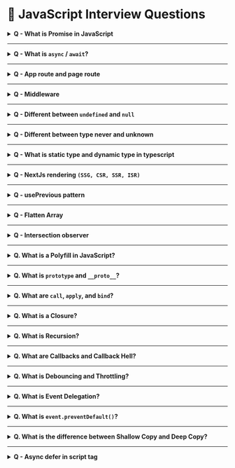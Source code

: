 # 🧠 JavaScript Interview Questions
<details><summary><strong>Q - What is Promise in JavaScript</strong></summary>
Promise is built in javascript object and it is used to make asynchrounous operation.
It has three state
 
 <code>pending</code>
 <code>fulfilled</code>
 <code>rejected</code>
 <h3>Basic Syntax</h3>

 ```js
 const myPromise = new Promise((resolve, reject) => {
  // do some async work
  if(success){
    resolve('resolved');
  }
  else {
    reject('rejected')
  }
 })

//  consume a promise
myPromise.then((cb) => console.log(cb)).catch((error) => console.log(error))
 ```

 **Promises Method**

```Promise.resolve``` Creates a Promise that resolves with a given value. 

```Promise.reject``` Creates a Promise that rejects with a given error.

```Promise.all``` Run multiple Promises in parallel and waits for all to succeed. if any fails it will reject.

```js
const api1 = fetch('https://jsonplaceholder.typicode.com/todos/1').then((res) =>
  res.json()
);
const api2 = fetch('https://jsonplaceholder.typicode.com/todos/2').then((res) =>
  res.json()
);
  
  Promise.all([api1, api2])
  .then((res) => console.log(res))
  .catch((error) => console.log(error));
```

```Promise.allSetteled``` Run multiple Promises in parallel but waits for all to finish whether fullfilled or rejected.

```js
const api1 = fetch('https://jsonplaceholder.typicode.com/todos/1').then((res) =>
  res.json()
);
const api2 = fetch('https://jsonplaceholder.typicode.com/todos/2').then((res) =>
  res.json()
);
  
  Promise.allSettled([api1, api2])
  .then((res) => console.log(res))
  .catch((error) => console.log(error));
```

```Promise.race``` Return the result of first promise either either resolved or rejected

```js
const api1 = fetch('https://jsonplaceholder.typicode.com/todos/1').then((res) =>
  res.json()
);
const api2 = fetch('https://jsonplaceholder.typicode.com/todos/2').then((res) =>
  res.json()
);
  
  Promise.race([api1, api2])
  .then((res) => console.log(res))
  .catch((error) => console.log(error));
```
 
```Promise.any``` Return the result of first fulfilled promise. ingnore rejections unless all fail.
```js
const api1 = fetch('https://jsonplaceholder.typicode.com/todos/1').then((res) =>
  res.json()
);
const api2 = fetch('https://jsonplaceholder.typicode.com/todos/2').then((res) =>
  res.json()
);
  
  Promise.any([api1, api2])
  .then((res) => console.log(res))
  .catch((error) => console.log(error));
```
 
</details>

---

<details>
<summary><strong>Q - What is <code>async</code> / <code>await</code>?</strong></summary>

**Answer:**  
`async` and `await` make working with Promises easier. They let you write async code that looks like regular synchrounous code. which makes it easier to read and handle errors. 

</details>

---

<details><summary><strong>Q - App route and page route</strong></summary>
<strong>Answer:</strong> <br />
<code>App route</code> introduce in Next.js 13+ based on <code>/app</code> <strong>directory</strong> uses React server components by default and its has feature like group route (folder) without affecting routing and private route _folder it will opt the folder and all child segment out of routing. nested route folder/folder

- uses file-based routing with special files.
- layout.js
- template.js
- error.js (React error boundary)
- loading.js (React suspense boundary)
- not-found.js (React error boundary)
- page.js or nested layout.js

<code>Page route</code> exits since initial based on <code>/page</code> directory uses  only client component simple structure: each file become route.
</details>

---

<details><summary><strong>Q - Middleware</strong></summary>
<strong>Answer:</strong>
Middleware is a function that acts as a bridge between request and response.
it is used to process modify, or log requests/responses before they reach the final handler or after the response is sent. <br />
<code>Redux</code> middleware allow you to intercept action before they reach reducer.<br />

```js
const logger = store => next => action => {
  console.log("Dispatching:", action);
  return next(action); // pass it to the next middleware or reducer
};

```
<code>NextJs</code> nextjs middleware runs before a request is completed, allowing logic like: Redirect Authentication checks Geo/blocking logic

```js
// middleware.ts
import { NextResponse } from 'next/server';

export function middleware(request) {
  const loggedIn = checkAuth(request);
  if (!loggedIn) {
    return NextResponse.redirect(new URL('/login', request.url));
  }
  return NextResponse.next();
}
```
</details>

---

<details>
<summary><strong>Q - Different between <code>undefined</code> and <code>null</code></strong></summary>
<strong>Answer:</strong>

<code>undefined</code>
Means the variable has been declared but not assigned a value. Set by javascript automatically. 
data type is primitive <code>typeof undefined is 'undefined'</code>

<code>null</code>
Means the value is null is forcefully set by developer
</details>

---

<details><summary><strong>Q - Different between type never and unknown</strong></summary>
  <strong>Answer</strong>
  type never is used when the value will never occur
  function that never return 
  ex - 

  ```js
  function throwError():never{
    throw new Error('Something went wrong')
  }

  OR
   
  // infinite loop
  function loop():never{
    while(true){
      console.log('hi')
    }
  }
  ```
  <code>type unknown</code> means that the type of value is unknown
  but we can make a check on it
  let say

  ```js
    function getUserId(value: unknown) {
      if (typeof value === 'string') {
        // value is now known to be a string
        console.log(value.toUpperCase());
      } else {
        console.log('Unknown type');
      }
    }
  ```
</details>

---

<details>
  <summary><strong>Q - What is static type and dynamic type in typescript</strong></summary>
  <strong>Answer:</strong>

  <code>Static type</code>  Static type mean types are checked at compile time not at runtime.
  ex - 

  ```js
  const username: string = 'shajad';
  username = 40; //❌ Error: Type 'number' is not assignable to type 'string'
  ```

  <code>Dynamic type</code> Dynamic type means that the type can change or it's <strong>not strictly enforced.</strong> in typescript this is typically done using: <code>any, unknown</code>
  
</details>

---

<details>
<summary><strong>Q - NextJs rendering <code>(SSG, CSR, SSR, ISR)</code></strong></summary>
<strong>
  Answer
</strong>

  Next js is by default SSG for pages that don't require external data. If a page needs to fetch data at runtime then server side rendering (SSR) is used.

  Next js provdes multiple rendering strategies depending on the page's data fetching needs.
  <code>SSG</code>: static site generation pages are generated at build time. and served as static HTML <br />
  pros - Fast loading, seo friendly, good for blogs marking pages. benefits for prerendering data and for seo like blogs etc.<br />
  cons - data is stale until you redeploy.

```js
export async function getStaticProps() {
  const res = await fetch('https://api.example.com/data');
  const data = await res.json();

  return {
    props: { data },
  };
}
```

<code>SSR</code>: Pages are render on server on request time.

pros - Always upto date data, good for dynamic content. <br />
cons - Slower performance compared to static. relies on server availability.

```js
export async function getServerSideProps() {
  const res = await fetch('https://api.example.com/data');
  const data = await res.json();

  return {
    props: { data },
  };
}
```
<code>CSR</code> client side rendering by default react application is client side initially client side is initially empty it will go to page when we request the page code build on client side and served

pros - Light initial load, full control on client.
const - Bad for SEO, slower performance

```js
import { useEffect, useState } from 'react';

function Page() {
  const [data, setData] = useState(null);

  useEffect(() => {
    fetch('/api/data')
      .then((res) => res.json())
      .then(setData);
  }, []);

  return <div>{data ? JSON.stringify(data) : 'Loading...'}</div>;
}
```
<code>ISR</code> Works like SSG but allows pages to be revalidate on a time interval without a full redeploy.

pros - Best of both SSG and SSR; fresh data without rebuild. <br />
cons - Slightly more complex caching strategy

```js
export async function getStaticProps() {
  const res = await fetch('https://api.example.com/data');
  const data = await res.json();

  return {
    props: { data },
    revalidate: 60, // Regenerate every 60 seconds
  };
}
```

</details>

---

<details>
  <summary><strong>Q - usePrevious pattern</strong></summary>
<strong>Answer:</strong>
  usePrevious pattern is a technique in react used to store previous value
  so that we can clear use later ex- clearing user id getting previous value

  ```js

const usePrevious = (count: number) => {
    const ref = useRef<number>(0);
    useEffect(() => {
        ref.current = count;
    }, [count]);

    return ref.current;
}

const Counter = () => {
    const [count, setCount] = useState(0);
    const previousValue = usePrevious(count);

    return (
        <div>
            <p>{previousValue} : {count}</p>
            <button onClick={() => setCount((prev) => prev + 1)}>Click</button>
        </div>
    )
}
  ```
</details>

---

<details>
<summary><strong>Q - Flatten Array</strong></summary>
<strong>Answer:</strong>

convert a multi-dimensional array into single dimensional array

```js
const arr = [2,3,5,[3,2],2,[5,[10,11,[20]]]];

// js inbuild method
const result = arr.flat(Infinity);
console.log(result);
// [2, 3, 5, 3, 2, 2, 5, 10, 11, 20];

// custom 
const flattenArray = (arr) => {
  let result = [];
  for(i of arr){
    if(Array.isArray(i)){
     result =  result.concat(flattenArray(i));
    }
    else {
      result.push(i)
    }
  }
  return result;
}
console.log(flattenArray(arr));
// [2, 3, 5, 3, 2, 2, 5, 10, 11, 20]


// using reduce and recursion
const flattenArray = (arr) => {
 return arr.reduce((acc, curr) => Array.isArray(curr) ?  acc.concat(flattenArray(curr)) : acc.concat(curr), [])
}
console.log(flattenArray(arr));
// [2, 3, 5, 3, 2, 2, 5, 10, 11, 20]
```
</details>

---

<details>
<summary><strong>Q - Intersection observer</strong></summary>
**Answer:**
 Intersection observer api is a web browser native feature designed to track the visibility of element in the viewport its lightweight efficient and run outside the main thread meaning no performance hits from expensive scroll events.

<strong>Use case</strong>
  Lazy loading image
  infinite scroll and scroll triggered effects etc.


```js
EX --
  // take two parameters callback and option
  const observer = new IntersectionObserver((entry) => {
  // entry will be always in array
  entry.forEach((item) => {
    if(item.isIntersecting){
      // add logic
    }
  }) 
  }, {
    threshold: 1; // value from 0 to 1 0 is by default 1 if the element visibile 100% on viewport 0 if the element visibile 1px in the viewport
    root: "", // is it used to set the root of viewport by default it is root viewport means html and we can set to any container ex - document.querySelector('.card-container)
    rootMargin: "100px", // root margin is use to set margin negative or positive it is helpful calling the api before we reached to element.
  });

  // now observe the element
  const cards = document.querySelectorAll('.card');
  observer.observe(cards);
```
</details>

---

<details>
<summary><strong>Q. What is a Polyfill in JavaScript?</strong></summary>

**Answer:**  
A *polyfill* is a piece of code (usually JavaScript) that provides modern functionality on older browsers that do not natively support it. It essentially "fills in" the gap for missing features.

</details>

---

<details>
<summary><strong>Q. What is <code>prototype</code> and <code>__proto__</code>?</strong></summary>

**Answer:**  
- **`prototype`** is a property of constructor functions. It allows you to define methods and properties that should be shared by all instances created from that constructor. It's commonly used for inheritance and polyfills.
- **`__proto__`** is a reference to the object’s prototype (i.e., the value of the constructor’s `prototype` property). It’s used internally by JavaScript for the prototype chain lookup.

</details>

---

<details>
<summary><strong>Q. What are <code>call</code>, <code>apply</code>, and <code>bind</code>?</strong></summary>

**Answer:**  
These are the methods in javascript is used to set this manually inside function

- **`call`**: call the function immediately with custom this.

- accepts two arguments
- **`first`** is thisArrg
- **`second`** is restArg

work on normal function only not arrow function

```js
EX --
function callFunction() {
 console.log(`${message}, my name is ${this.name}`);
}
const person = {name:'shajad'};
callFunction.call(person)
```


- **`apply`**: Similar to `call`, but takes arguments as an array.  
  `fn.apply(context, [arg1, arg2])`

```js 
function bindFunction(msg) {
  console.log(`My name is ${this.name} my age is ${this.age} and i ${msg.map((val) => val)}`)
}
const person = {name:'Shajad', age: 26}
bindFunction.apply(person, ['love', 'you'])
```

- **`bind`**: Does not call function immediately 
  Returns a new function with `this` value.  
  Useful for callbacks and event handlers.

```js
function bindFunction(msg) {
  console.log(`${msg} is my ${this.role}`)
}

const bindFunction('shajad', role = 'hero')
```

</details>

---

<details>
<summary><strong>Q. What is a Closure?</strong></summary>

**Answer:**  
A *closure* when a function written inside another function and inner function has access of its outer function variables even after the execution context is finish.
it is useful for remembering data and keeping things private.
</details>

---

<details>
<summary><strong>Q. What is Recursion?</strong></summary>

**Answer:**  
Recursion is technique whera a function call itself to solve problem. It helps simplify complex problems by breaking them down into simpler ones.
</details>

---

<details>
<summary><strong>Q. What are Callbacks and Callback Hell?</strong></summary>

**Answer:**  
- A *callback* is a function passed as an argument to another function to execute after some operation is complete.
- *Callback hell* occurs when multiple nested callbacks make code hard to read and maintain, forming a "pyramid of doom."

</details>

---

<details>
<summary><strong>Q. What is Debouncing and Throttling?</strong></summary>

**Answer:**  
These are optimization techniques to control the rate of function execution.

- **Debouncing**: Delays execution until after a pause in events (like typing).
- **Throttling**: Ensures a function runs at most once in a defined interval, regardless of how many events occur.

</details>

---

<details>
<summary><strong>Q. What is Event Delegation?</strong></summary>

**Answer:**  
Event delegation is a technique where you add a single event listener to a parent element to handle events on its child elements. This is done using event bubbling and the `event.target` property.

</details>

---

<details>
<summary><strong>Q. What is <code>event.preventDefault()</code>?</strong></summary>

**Answer:**  
The `event.preventDefault()` method prevents the default action associated with an event (like stopping a form from submitting or a link from navigating).

</details>

---

<details>
<summary><strong>Q. What is the difference between Shallow Copy and Deep Copy?</strong></summary>

**Answer:**

- **Shallow Copy**: Copies only the first level of the object. Nested objects remain as references.
  
  Example:
  ```js
  const obj1 = {
    name: 'Shajad',
    address: {
      email: 'shajadsheikh32@gmail.com',
      location: 'Mumbai'
    }
  };

  const obj2 = { ...obj1 };
  obj2.name = 'Sheikh';
  obj2.address.location = 'Delhi';

  console.log(obj1); // Location will be 'Delhi' due to shared reference

- **Deep Copy**: Copies all level of nested objects. <br />

  Ways of deepclone

  ```js
  // built in modern browser and Nodejs 17+
  const obj2 = structuredClone(obj1);
  obj2.address.location = 'Delhi';
  console.log(obj1) // Location remain the same as mumbai for obj1
  console.log(obj2) // Location is now changed to Delhi because we have changed the value in obj2

  // using JSON.stringify

  const obj2 = JSON.parse(JSON.stringify(obj));
  // custom method of array
  
  function deepClone(obj){
    if(obj === null || typeof obj !== 'object'){
      return obj;
    }

    if(obj instanceof Date){
      return new Date(obj);
    }

    if(Array.isArray(obj)){
      return obj.map((val) => deepClone(val))
    }

    const result = {};
    for(const key in obj) {
      if(obj.hasOwnProperty(key)){
        result[key] = deepClone(obj[key])
      }
    }

    return result;

  }

  const obj2 = deepClone(obj1)
  
  ```
</details>

---

<details>
  <summary><strong>Q - Async defer in script tag</strong></summary>
  <strong>Answer</strong>
  
  Async defer is asynchrounously called the javascript file 
  but there is a different between them

  <code>async</code> attribute is used to call asynchrounously and dons'nt block the main thread it will execute when its ready

  <code>defer</code> attribute is also used to call asynchrounously and doesn't block the main the thread but it will excute only once the html parsing finish
</details>
